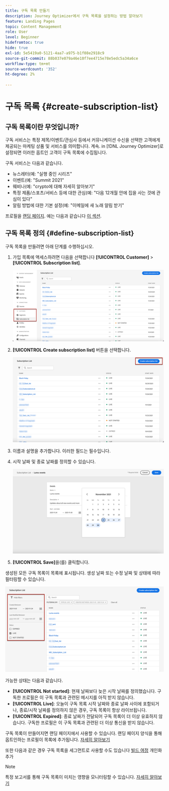 ```yaml
---
title: 구독 목록 만들기
description: Journey Optimizer에서 구독 목록을 설정하는 방법 알아보기
feature: Landing Pages
topic: Content Management
role: User
level: Beginner
hidefromtoc: true
hide: true
exl-id: 5e5419a0-5121-4aa7-a975-b1f08e2918c9
source-git-commit: 88b037e079a46e10f7ee4715e78e5edc5a34a6ce
workflow-type: tm+mt
source-wordcount: '352'
ht-degree: 2%

---
```


# 구독 목록 {#create-subscription-list}

## 구독 목록이란 무엇입니까?

구독 서비스는 특정 제목/이벤트/관심사 등에서 커뮤니케이션 수신을 선택한 고객에게 제공되는 마케팅 상품 및 서비스를 의미합니다. 계속. in [!DNL Journey Optimizer]로 설정되면 이러한 옵트인 고객이 구독 목록에 수집됩니다.

구독 서비스는 다음과 같습니다.

* 뉴스레터(예: &quot;실행 중인 시리즈&quot;
* 이벤트(예: &quot;Summit 2021&quot;
* 웨비나(예: &quot;crypto에 대해 자세히 알아보기&quot;
* 특정 제품/스포츠/서비스 등에 대한 관심(예: &quot;다음 12개월 안에 집을 사는 것에 관심이 있다&quot;
* 알림 방법에 대한 기본 설정(예: &quot;이메일에 새 노래 알림 받기&quot;

프로필을 [랜딩 페이지](create-lp.md). 예는 다음과 같습니다 [이 섹션](lp-use-cases.md#subscription-to-a-service).

## 구독 목록 정의 {#define-subscription-list}

구독 목록을 만들려면 아래 단계를 수행하십시오.

1. 가입 목록에 액세스하려면 다음을 선택합니다 **[!UICONTROL Customer]** > **[!UICONTROL Subscription list]**.

   ![](../assets/lp_subscription-lists.png)

1. **[!UICONTROL Create subscription list]** 버튼을 선택합니다.

   ![](../assets/lp_create-subscription-list.png)

1. 이름과 설명을 추가합니다. 이러한 필드는 필수입니다.

1. 시작 날짜 및 종료 날짜를 정의할 수 있습니다.

   ![](../assets/lp_subscription-list-dates.png)

1. **[!UICONTROL Save]**&#x200B;을(를) 클릭합니다.

생성된 모든 구독 목록이 목록에 표시됩니다. 생성 날짜 또는 수정 날짜 및 상태에 따라 필터링할 수 있습니다.

![](../assets/lp_subscription-filters.png)

가능한 상태는 다음과 같습니다.

* **[!UICONTROL Not started]**: 현재 날짜보다 늦은 시작 날짜를 정의했습니다. 구독한 프로필은 이 구독 목록과 관련된 메시지를 아직 받지 않습니다.
* **[!UICONTROL Live]**: 오늘이 구독 목록 시작 날짜와 종료 날짜 사이에 포함되거나, 종료/시작 날짜를 정의하지 않은 경우, 구독 목록이 항상 라이브됩니다.
* **[!UICONTROL Expired]**: 종료 날짜가 전달되어 구독 목록이 더 이상 유효하지 않습니다. 구독한 프로필은 이 구독 목록과 관련된 더 이상 통신을 받지 않습니다.

구독 목록이 만들어지면 랜딩 페이지에서 사용할 수 있습니다. 랜딩 페이지 양식을 통해 옵트인하는 프로필이 목록에 추가됩니다. [자세히 알아보기](design-lp.md)

또한 다음과 같은 경우 구독 목록을 세그먼트로 사용할 수도 있습니다 [빌드 여정](../building-journeys/journey-gs.md#jo-build) 개인화 추가

>[!NOTE]
>
>특정 보고서를 통해 구독 목록이 미치는 영향을 모니터링할 수 있습니다. [자세히 알아보기](subscription-report.md)

<!--

**Questions**

* Can't see the newly created subscription list in UI because their name included spacing > bug - to follow up (should be fixed for Dec. release)

* Can you update the subscription list in a way other than through a LP? Not in UI but with APIs > to follow up with Fred

-->

